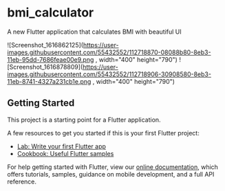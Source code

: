 # bmi_calculator

A new Flutter application that calculates BMI with beautiful UI

![Screenshot_1616862125](https://user-images.githubusercontent.com/55432552/112718870-08088b80-8eb3-11eb-95dd-7686feae00e9.png , width="400" height="790")
![Screenshot_1616878809](https://user-images.githubusercontent.com/55432552/112718906-30908580-8eb3-11eb-8741-4327a231cb1e.png , width="400" height="790")


## Getting Started

This project is a starting point for a Flutter application.

A few resources to get you started if this is your first Flutter project:

- [Lab: Write your first Flutter app](https://flutter.dev/docs/get-started/codelab)
- [Cookbook: Useful Flutter samples](https://flutter.dev/docs/cookbook)

For help getting started with Flutter, view our
[online documentation](https://flutter.dev/docs), which offers tutorials,
samples, guidance on mobile development, and a full API reference.
